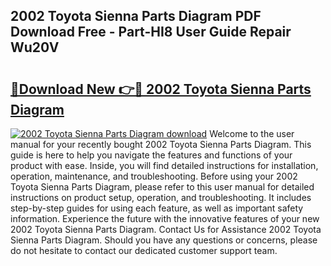 ## 2002 Toyota Sienna Parts Diagram PDF Download Free - Part-HI8 User Guide Repair Wu20V

# <h2><a href="http://dfrh96.blite.top/?on=2002+Toyota+Sienna+Parts+Diagram">🔗Download New 👉🔴 2002 Toyota Sienna Parts Diagram</a></h2>

[![2002 Toyota Sienna Parts Diagram download](https://i.imgur.com/lujVjoI.png)](http://dfrh96.blite.top/?on=2002+Toyota+Sienna+Parts+Diagram)
Welcome to the user manual for your recently bought 2002 Toyota Sienna Parts Diagram. This guide is here to help you navigate the features and functions of your product with ease. Inside, you will find detailed instructions for installation, operation, maintenance, and troubleshooting. Before using your 2002 Toyota Sienna Parts Diagram, please refer to this user manual for detailed instructions on product setup, operation, and troubleshooting. It includes step-by-step guides for using each feature, as well as important safety information. Experience the future with the innovative features of your new 2002 Toyota Sienna Parts Diagram. Contact Us for Assistance 2002 Toyota Sienna Parts Diagram. Should you have any questions or concerns, please do not hesitate to contact our dedicated customer support team.
